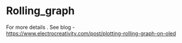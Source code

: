 # Rolling_graph
For more details . See blog - https://www.electrocreativity.com/post/plotting-rolling-graph-on-oled
